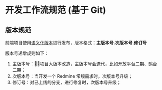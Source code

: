 # 开发工作流规范 (基于 Git)

## 版本规范
前端项目使用[语义化版本](https://semver.org/lang/zh-CN/)进行发布，版本格式：**主版本号.次版本号.修订号**

版本号递增规则如下：
1. 主版本号：项目大版本改造，主版本号会迭代，比如开放平台二期、鹊台二期；
2. 次版本号：当开发一个 Redmine 常规需求时，次版本号升级；
3. 修订号：对已上线的分支，进行修复时，次版本号升级；

